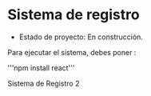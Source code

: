<h1>Sistema de registro</h1>

- Estado de proyecto: En construcción.

Para ejecutar el sistema, debes poner :

'''npm install react'''

Sistema de Registro 2
